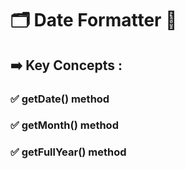 # 🗂️ Date Formatter 📅 
## ➡️ Key Concepts :
### ✅ getDate() method
### ✅ getMonth() method
### ✅ getFullYear() method
